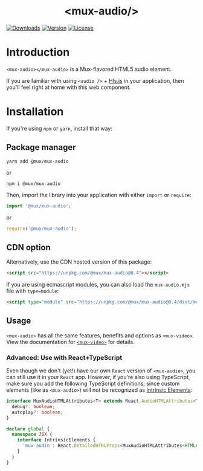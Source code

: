 <p align="center">
  <h1 align="center">&lt;mux-audio/&gt;</h1>
  <a href="https://npmcharts.com/compare/@mux/mux-audio?interval=30"><img src="https://img.shields.io/npm/dm/@mux/mux-audio.svg?sanitize=true" alt="Downloads"></a>
    <a href="https://www.npmjs.com/package/@mux/mux-audio"><img src="https://img.shields.io/npm/v/@mux/mux-audio.svg?sanitize=true" alt="Version"></a>
    <a href="https://www.npmjs.com/package/@mux/mux-audio"><img src="https://img.shields.io/npm/l/@mux/mux-audio.svg?sanitize=true" alt="License"></a>
</p>

# Introduction

`<mux-audio></mux-audio>` is a Mux-flavored HTML5 audio element.

If you are familiar with using `<audio />` + [Hls.js](https://github.com/video-dev/hls.js) in your application, then you'll feel right at home with this web component.

# Installation

If you're using `npm` or `yarn`, install that way:

## Package manager

```
yarn add @mux/mux-audio
```

or

```
npm i @mux/mux-audio
```

Then, import the library into your application with either `import` or `require`:

```js
import '@mux/mux-audio';
```

or

```js
require('@mux/mux-audio');
```

## CDN option

Alternatively, use the CDN hosted version of this package:

```html
<script src="https://unpkg.com/@mux/mux-audio@0.4"></script>
```

If you are using ecmascript modules, you can also load the `mux-audio.mjs` file with `type=module`:

```html
<script type="module" src="https://unpkg.com/@mux/mux-audio@0.4/dist/mux-audio.mjs"></script>
```

## Usage

`<mux-audio>` has all the same features, benefits and options as `<mux-video>`. View the documentation for [`<mux-video>`](../mux-video) for details.

### Advanced: Use with React+TypeScript

Even though we don't (yet!) have our own `React` version of `<mux-audio>`, you can still use it in your `React` app. However, if you're also using TypeScript, make sure you add the following TypeScript definitions, since custom elements (like as `<mux-audio>`) will not be recognized as [Intrinsic Elements](https://www.typescriptlang.org/docs/handbook/jsx.html#intrinsic-elements):

```typescript
interface MuxAudioHTMLAttributes<T> extends React.AudioHTMLAttributes<T> {
  debug?: boolean;
  autoplay?: boolean;
}

declare global {
  namespace JSX {
    interface IntrinsicElements {
      'mux-audio': React.DetailedHTMLProps<MuxAudioHTMLAttributes<HTMLAudioElement>, HTMLAudioElement>;
    }
  }
}
```
